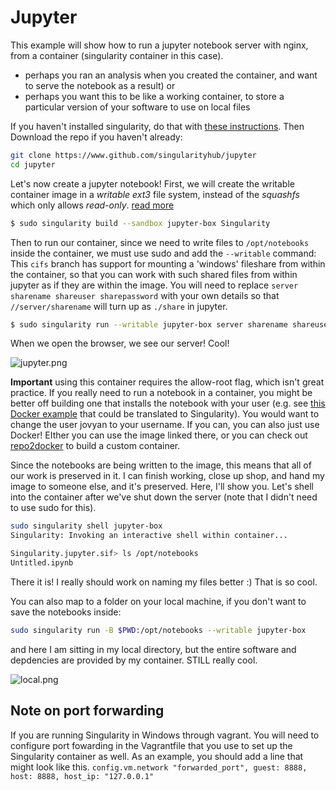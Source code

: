# Jupyter

This example will show how to run a jupyter notebook server with nginx, from a container (singularity container in this case).

- perhaps you ran an analysis when you created the container, and want to serve the notebook as a result) or
- perhaps you want this to be like a working container, to store a particular version of your software to use on local files

If you haven't installed singularity, do that with [these instructions](http://singularity.lbl.gov/install-linux). Then Download the repo if you haven't already:

```bash
git clone https://www.github.com/singularityhub/jupyter
cd jupyter
```

Let's now create a jupyter notebook!
First, we will create the writable container image in a _writable_ *ext3* file system, instead of the *squashfs* which only allows _read-only_. [read more](http://singularity.lbl.gov/docs-build-container)

```bash
$ sudo singularity build --sandbox jupyter-box Singularity
```

Then to run our container, since we need to write files to `/opt/notebooks` inside the container, we must use sudo and add the `--writable` command:
This `cifs` branch has support for mounting a 'windows' fileshare from within the container, so that you can work with such shared files from within jupyter as if they are within the image.
You will need to replace `server sharename shareuser sharepassword` with your own details so that `//server/sharename` will turn up as `./share` in jupyter.

```bash
$ sudo singularity run --writable jupyter-box server sharename shareuser sharepassword
```

When we open the browser, we see our server! Cool!

![jupyter.png](jupyter.png)

**Important** using this container requires the allow-root flag, which isn't great practice.
If you really need to run a notebook in a container, you might be better off building one
that installs the notebook with your user (e.g. see [this Docker example](https://github.com/hpsee/discourse-cluster/blob/master/Dockerfile) that could be translated to Singularity). You would want to change
the user jovyan to your username. If you can, you can also just use Docker! EIther you
can use the image linked there, or you can check out [repo2docker](https://github.com/jupyter/repo2docker) to build
a custom container.

Since the notebooks are being written to the image, this means that all of our work is preserved in it. I can finish working, close up shop, and hand my image to someone else, and it's preserved. Here, I'll show you. Let's shell into the container after we've shut down the server (note that I didn't need to use sudo for this).

```bash
sudo singularity shell jupyter-box
Singularity: Invoking an interactive shell within container...

Singularity.jupyter.sif> ls /opt/notebooks
Untitled.ipynb
```

There it is! I really should work on naming my files better :) That is so cool.

You can also map to a folder on your local machine, if you don't want to save the notebooks inside:

```bash
sudo singularity run -B $PWD:/opt/notebooks --writable jupyter-box
```

and here I am sitting in my local directory, but the entire software and depdencies are provided by my container. STILL really cool.

![local.png](local.png)
## Note on port forwarding
If you are running Singularity in Windows through vagrant. You will need to configure port fowarding in the Vagrantfile that you use to set up the Singularity container as well. 
As an example, you should add a line that might look like this.
`config.vm.network "forwarded_port", guest: 8888, host: 8888, host_ip: "127.0.0.1"`
